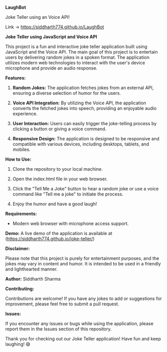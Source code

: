 **LaughBot**

Joke Teller using an Voice API!

Link -> https://siddharth774.github.io/LaughBot


**Joke Teller using JavaScript and Voice API**

This project is a fun and interactive joke teller application built using JavaScript and the Voice API. The main goal of this project is to entertain users by delivering random jokes in a spoken format. The application utilizes modern web technologies to interact with the user's device microphone and provide an audio response.

**Features:**

1. **Random Jokes:** The application fetches jokes from an external API, ensuring a diverse selection of humor for the users.

2. **Voice API Integration:** By utilizing the Voice API, the application converts the fetched jokes into speech, providing an enjoyable audio experience.

3. **User Interaction:** Users can easily trigger the joke-telling process by clicking a button or giving a voice command.

4. **Responsive Design:** The application is designed to be responsive and compatible with various devices, including desktops, tablets, and mobiles.

**How to Use:**

1. Clone the repository to your local machine.

2. Open the index.html file in your web browser.

3. Click the "Tell Me a Joke" button to hear a random joke or use a voice command like "Tell me a joke" to initiate the process.

4. Enjoy the humor and have a good laugh!

**Requirements:**

- Modern web browser with microphone access support.

**Demo:**
A live demo of the application is available at (https://siddharth774.github.io/joke-teller/)

**Disclaimer:**

Please note that this project is purely for entertainment purposes, and the jokes may vary in content and humor. It is intended to be used in a friendly and lighthearted manner.

**Author:**  Siddharth Sharma

**Contributing:**

Contributions are welcome! If you have any jokes to add or suggestions for improvement, please feel free to submit a pull request.

**Issues:**

If you encounter any issues or bugs while using the application, please report them in the Issues section of this repository.

Thank you for checking out our Joke Teller application! Have fun and keep laughing! 😄
